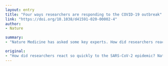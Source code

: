 ```yaml
---
layout: entry
title: "Four ways researchers are responding to the COVID-19 outbreak"
link: "https://doi.org/10.1038/d41591-020-00002-4"
author:
- Nature

summary:
- "Nature Medicine has asked some key experts. How did researchers react so quickly to the SARS-CoV-2 epidemic? Nature Medicine asks key experts to answer questions. Nature Medicine asked key experts on how to react to the epidemic.. What did researchers respond so quickly? How did scientists react so rapidly to SARS - CoV-2 outbreak? Answers: How did they react so rapid to the outbreak?. The SARS CoV 2 epidemic was a problem. SARS has been a mystery. Could researchers respond to the answer."

original:
- "How did researchers react so quickly to the SARS-CoV-2 epidemic? Nature Medicine has asked some key experts."
---
```


